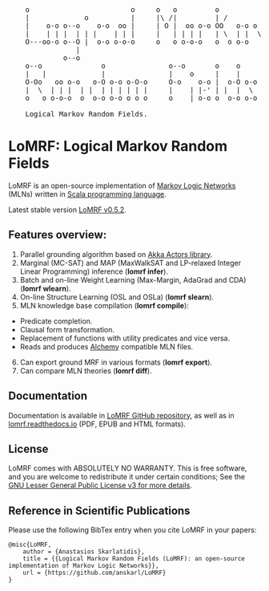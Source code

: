 <pre>
    o                        o     o   o         o
    |             o          |     |\ /|         | /
    |    o-o o--o    o-o  oo |     | O |  oo o-o OO   o-o o   o
    |    | | |  | | |    | | |     |   | | | |   | \  | |  \ /
    O---oo-o o--O |  o-o o-o-o     o   o o-o-o   o  o o-o   o
                |
             o--o
    o--o              o               o--o       o    o
    |   |             |               |    o     |    |
    O-Oo   oo o-o   o-O o-o o-O-o     O-o    o-o |  o-O o-o
    |  \  | | |  | |  | | | | | |     |    | |-' | |  |  \
    o   o o-o-o  o  o-o o-o o o o     o    | o-o o  o-o o-o

    Logical Markov Random Fields.
</pre>

# LoMRF: Logical Markov Random Fields

LoMRF is an open-source implementation of [Markov Logic Networks](https://en.wikipedia.org/wiki/Markov_logic_network) (MLNs) written in [Scala programming language](http://scala-lang.org).

Latest stable version [LoMRF v0.5.2](https://github.com/anskarl/LoMRF/releases).

## Features overview:

1. Parallel grounding algorithm based on [Akka Actors library](http://akka.io).
2. Marginal (MC-SAT) and MAP (MaxWalkSAT and LP-relaxed Integer Linear Programming) inference (**lomrf infer**).
3. Batch and on-line Weight Learning (Max-Margin, AdaGrad and CDA) (**lomrf wlearn**).
4. On-line Structure Learning (OSL and OSLa) (**lomrf slearn**).
5. MLN knowledge base compilation (**lomrf compile**):
  * Predicate completion.
  * Clausal form transformation.
  * Replacement of functions with utility predicates and vice versa.
  * Reads and produces [Alchemy](http://alchemy.cs.washington.edu/alchemy1.html) compatible MLN files.
6. Can export ground MRF in various formats (**lomrf export**).
7. Can compare MLN theories (**lomrf diff**).


## Documentation

Documentation is available in [LoMRF GitHub repository](https://github.com/anskarl/LoMRF/blob/master/docs/6_1_build_and_link_lomrf.md), as well as in [lomrf.readthedocs.io](http://lomrf.readthedocs.io/en/stable/) (PDF, EPUB and HTML formats).

## License

LoMRF comes with ABSOLUTELY NO WARRANTY. This is free software, and you are welcome to redistribute it
under certain conditions; See the [GNU Lesser General Public License v3 for more details](http://www.gnu.org/licenses/lgpl-3.0.html).

## Reference in Scientific Publications

Please use the following BibTex entry when you cite LoMRF in your papers:
```
@misc{LoMRF,
	author = {Anastasios Skarlatidis},
	title = {{Logical Markov Random Fields (LoMRF): an open-source implementation of Markov Logic Networks}},
	url = {https://github.com/anskarl/LoMRF}
}
```